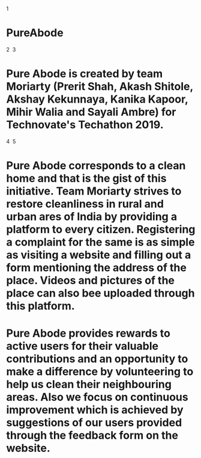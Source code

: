 1
# PureAbode
2
​
3
# Pure Abode is created by team Moriarty (Prerit Shah, Akash Shitole, Akshay Kekunnaya, Kanika Kapoor, Mihir Walia and Sayali Ambre) for Technovate's Techathon 2019.
4
​
5
# Pure Abode corresponds to a clean home and that is the gist of this initiative. Team Moriarty strives to restore cleanliness in rural and urban ares of India by providing a platform to every citizen. Registering a complaint for the same is as simple as visiting a website and filling out a form mentioning the address of the place. Videos and pictures of the place can also bee uploaded through this platform.

# Pure Abode provides rewards to active users for their valuable contributions and an opportunity  to make a difference by volunteering to help us clean their neighbouring areas. Also we focus on continuous improvement which is achieved by suggestions of our users provided through the feedback form on the website.
